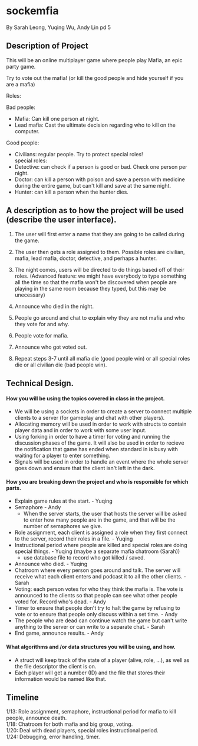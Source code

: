 # sockemfia

By Sarah Leong, Yuqing Wu, Andy Lin pd 5
## Description of Project

This will be an online multiplayer game where people play Mafia, an epic party game.  

Try to vote out the mafia! (or kill the good people and hide yourself if you are a mafia)  

Roles:

Bad people:  
- Mafia: Can kill one person at night.  
- Lead mafia: Cast the ultimate decision regarding who to kill on the computer.  

Good people:  
- Civilians: regular people. Try to protect special roles!  
special roles:  
- Detective: can check if a person is good or bad. Check one person per night.  
- Doctor: can kill a person with poison and save a person with medicine during the entire game, but can't kill and save at the same night.  
- Hunter: can kill a person when the hunter dies.  

## A description as to how the project will be used (describe the user interface).
1. The user will first enter a name that they are going to be called during the game.  

2. The user then gets a role assigned to them. Possible roles are civilian, mafia, lead mafia, doctor, detective, and perhaps a hunter.  

3. The night comes, users will be directed to do things based off of their roles. (Advanced feature: we might have everybody to type something all the time so that the mafia won't be discovered when people are playing in the same room because they typed, but this may be unecessary)  

4. Announce who died in the night.  

5. People go around and chat to explain why they are not mafia and who they vote for and why.  

6. People vote for mafia.  

7. Announce who got voted out.  

8. Repeat steps 3-7 until all mafia die (good people win) or all special roles die or all civilian die (bad people win).

## Technical Design. 
   #### How you will be using the topics covered in class in the project.
   - We will be using a sockets in order to create a server to connect multiple clients to a server (for gameplay and chat with other players).
   - Allocating memory will be used in order to work with structs to contain player data and in order to work with some user input.
   - Using forking in order to have a timer for voting and running the discussion phases of the game. It will also be used in order to recieve the notification that game has ended when standard in is busy with waiting for a player to enter something.
   - Signals will be used in order to handle an event where the whole server goes down and ensure that the client isn't left in the dark.
   #### How you are breaking down the project and who is responsible for which parts.
   - Explain game rules at the start. - Yuqing
   - Semaphore - Andy
      - When the server starts, the user that hosts the server will be asked to enter how many people are in the game, and that will be the number of semaphores we give.
   - Role assignment, each client is assigned a role when they first connect to the server, record their roles in a file. - Yuqing
   - Instructional period where people are killed and special roles are doing special things. - Yuqing (maybe a separate mafia chatroom (Sarah)) 
      - use database file to record who got killed / saved. 
   - Announce who died. - Yuqing
   - Chatroom where every person goes around and talk. The server will receive what each client enters and podcast it to all the other clients. - Sarah
   - Voting: each person votes for who they think the mafia is. The vote is announced to the clients so that people can see what other people voted for. Record who's dead. - Andy
   - Timer to ensure that people don't try to halt the game by refusing to vote or to ensure that people only discuss within a set time. - Andy
   - The people who are dead can continue watch the game but can't write anything to the server or can write to a separate chat. - Sarah
   - End game, announce results. - Andy
   #### What algorithms and /or data structures you will be using, and how.
   - A struct will keep track of the state of a player (alive, role, ...), as well as the file descriptor the client is on.
   - Each player will get a number (ID) and the file that stores their information would be named like that. 

## Timeline 
1/13: Role assignment, semaphore, instructional period for mafia to kill people, announce death.  
1/18: Chatroom for both mafia and big group, voting.  
1/20: Deal with dead players, special roles instructional period.  
1/24: Debugging, error handling, timer.  
